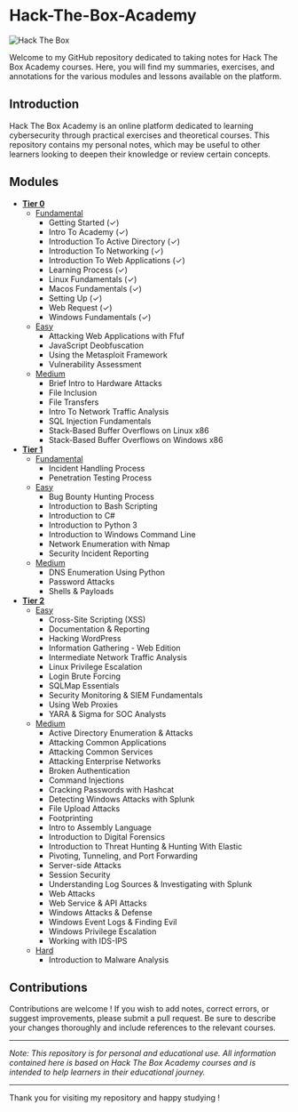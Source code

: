 # Hack-The-Box-Academy
 
![Hack The Box](https://www.hackthebox.eu/images/logo-htb.svg)
 
Welcome to my GitHub repository dedicated to taking notes for Hack The Box Academy courses. Here, you will find my summaries, exercises, and annotations for the various modules and lessons available on the platform.

## Introduction

Hack The Box Academy is an online platform dedicated to learning cybersecurity through practical exercises and theoretical courses. This repository contains my personal notes, which may be useful to other learners looking to deepen their knowledge or review certain concepts.

## Modules
- **[Tier 0](https://github.com/nolancarougepro/Hack-The-Box-Academy/tree/main/Tier%200)**
  - [Fundamental](https://github.com/nolancarougepro/Hack-The-Box-Academy/tree/main/Tier%200/Fundamental)
    - Getting Started (✓)
    - Intro To Academy (✓)
    - Introduction To Active Directory (✓)
    - Introduction To Networking (✓)
    - Introduction To Web Applications (✓)
    - Learning Process (✓)
    - Linux Fundamentals (✓)
    - Macos Fundamentals (✓)
    - Setting Up (✓)
    - Web Request (✓)
    - Windows Fundamentals (✓)
  - [Easy](https://github.com/nolancarougepro/Hack-The-Box-Academy/tree/main/Tier%200/Easy)
    - Attacking Web Applications with Ffuf
    - JavaScript Deobfuscation
    - Using the Metasploit Framework
    - Vulnerability Assessment
  - [Medium](https://github.com/nolancarougepro/Hack-The-Box-Academy/tree/main/Tier%200/Medium)
    - Brief Intro to Hardware Attacks
    - File Inclusion
    - File Transfers
    - Intro To Network Traffic Analysis
    - SQL Injection Fundamentals
    - Stack-Based Buffer Overflows on Linux x86
    - Stack-Based Buffer Overflows on Windows x86
- **[Tier 1](https://github.com/nolancarougepro/Hack-The-Box-Academy/tree/main/Tier%201)**
  - [Fundamental](https://github.com/nolancarougepro/Hack-The-Box-Academy/tree/main/Tier%201/Fundamental)
    - Incident Handling Process
    - Penetration Testing Process
  - [Easy](https://github.com/nolancarougepro/Hack-The-Box-Academy/tree/main/Tier%201/Easy)
    - Bug Bounty Hunting Process
    - Introduction to Bash Scripting
    - Introduction to C#
    - Introduction to Python 3
    - Introduction to Windows Command Line
    - Network Enumeration with Nmap
    - Security Incident Reporting
  - [Medium](https://github.com/nolancarougepro/Hack-The-Box-Academy/tree/main/Tier%201/Medium)
    - DNS Enumeration Using Python
    - Password Attacks
    - Shells & Payloads
- **[Tier 2](https://github.com/nolancarougepro/Hack-The-Box-Academy/tree/main/Tier%202)**
  - [Easy](https://github.com/nolancarougepro/Hack-The-Box-Academy/tree/main/Tier%202/Easy)
    - Cross-Site Scripting (XSS)
    - Documentation & Reporting
    - Hacking WordPress
    - Information Gathering - Web Edition
    - Intermediate Network Traffic Analysis
    - Linux Privilege Escalation
    - Login Brute Forcing
    - SQLMap Essentials
    - Security Monitoring & SIEM Fundamentals
    - Using Web Proxies
    - YARA & Sigma for SOC Analysts
  - [Medium](https://github.com/nolancarougepro/Hack-The-Box-Academy/tree/main/Tier%202/Medium)
    - Active Directory Enumeration & Attacks
    - Attacking Common Applications
    - Attacking Common Services
    - Attacking Enterprise Networks
    - Broken Authentication
    - Command Injections
    - Cracking Passwords with Hashcat
    - Detecting Windows Attacks with Splunk
    - File Upload Attacks
    - Footprinting
    - Intro to Assembly Language
    - Introduction to Digital Forensics
    - Introduction to Threat Hunting & Hunting With Elastic
    - Pivoting, Tunneling, and Port Forwarding
    - Server-side Attacks
    - Session Security
    - Understanding Log Sources & Investigating with Splunk
    - Web Attacks
    - Web Service & API Attacks
    - Windows Attacks & Defense
    - Windows Event Logs & Finding Evil
    - Windows Privilege Escalation
    - Working with IDS-IPS
  - [Hard](https://github.com/nolancarougepro/Hack-The-Box-Academy/tree/main/Tier%202/Hard)
    - Introduction to Malware Analysis

## Contributions

Contributions are welcome ! If you wish to add notes, correct errors, or suggest improvements, please submit a pull request. Be sure to describe your changes thoroughly and include references to the relevant courses.

---

*Note: This repository is for personal and educational use. All information contained here is based on Hack The Box Academy courses and is intended to help learners in their educational journey.*

---

Thank you for visiting my repository and happy studying !

